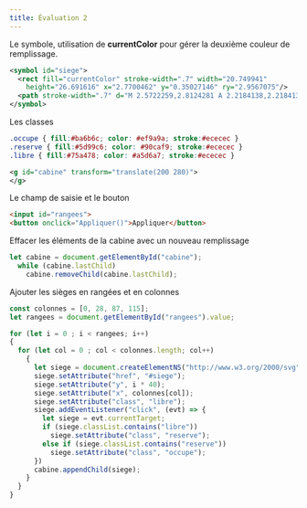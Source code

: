 ```yaml
---
title: Évaluation 2
---
```


Le symbole, utilisation de **currentColor** pour gérer la deuxième couleur de remplissage.

```svg
<symbol id="siege">
  <rect fill="currentColor" stroke-width=".7" width="20.749941" 
    height="26.691616" x="2.7700462" y="0.35027146" ry="2.9567075"/>
  <path stroke-width=".7" d="M 2.5722259,2.8124281 A 2.2184138,2.2184138 0 0 0 z"/>
</symbol>
```

Les classes

```css
.occupe { fill:#ba6b6c; color: #ef9a9a; stroke:#ececec }
.reserve { fill:#5d99c6; color: #90caf9; stroke:#ececec }
.libre { fill:#75a478; color: #a5d6a7; stroke:#ececec }
```

```svg
<g id="cabine" transform="translate(200 280)">
</g>
```

Le champ de saisie et le bouton

```html
<input id="rangees">
<button onclick="Appliquer()">Appliquer</button>
```

Effacer les éléments de la cabine avec un nouveau remplissage

```javascript
let cabine = document.getElementById("cabine");
  while (cabine.lastChild)
    cabine.removeChild(cabine.lastChild);
```

Ajouter les sièges en rangées et en colonnes

```javascript
const colonnes = [0, 28, 87, 115];
let rangees = document.getElementById("rangees").value;

for (let i = 0 ; i < rangees; i++)
{
  for (let col = 0 ; col < colonnes.length; col++)
    {
      let siege = document.createElementNS("http://www.w3.org/2000/svg", "use");
      siege.setAttribute("href", "#siege");
      siege.setAttribute("y", i * 40);
      siege.setAttribute("x", colonnes[col]);
      siege.setAttribute("class", "libre");
      siege.addEventListener("click", (evt) => { 
        let siege = evt.currentTarget;
        if (siege.classList.contains("libre"))
          siege.setAttribute("class", "reserve");
        else if (siege.classList.contains("reserve"))
          siege.setAttribute("class", "occupe");
      })
      cabine.appendChild(siege);
    }
  }
}
```

